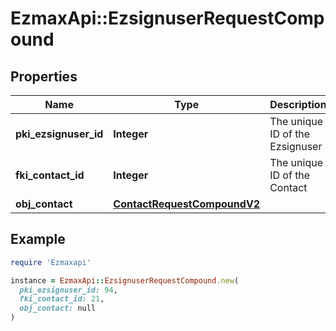 # EzmaxApi::EzsignuserRequestCompound

## Properties

| Name | Type | Description | Notes |
| ---- | ---- | ----------- | ----- |
| **pki_ezsignuser_id** | **Integer** | The unique ID of the Ezsignuser | [optional] |
| **fki_contact_id** | **Integer** | The unique ID of the Contact |  |
| **obj_contact** | [**ContactRequestCompoundV2**](ContactRequestCompoundV2.md) |  |  |

## Example

```ruby
require 'Ezmaxapi'

instance = EzmaxApi::EzsignuserRequestCompound.new(
  pki_ezsignuser_id: 94,
  fki_contact_id: 21,
  obj_contact: null
)
```

